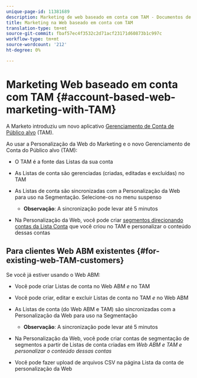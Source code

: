 ```yaml
---
unique-page-id: 11381689
description: Marketing de web baseado em conta com TAM - Documentos de marketing - Documentação do produto
title: Marketing na Web baseado em conta com TAM
translation-type: tm+mt
source-git-commit: fbaf57ec4f3532c2d71acf23171d60873b1c997c
workflow-type: tm+mt
source-wordcount: '212'
ht-degree: 0%

---
```



# Marketing Web baseado em conta com TAM {#account-based-web-marketing-with-TAM}

A Marketo introduziu um novo aplicativo [Gerenciamento de Conta de Público alvo](https://docs.marketo.com/display/docs/account+based+marketing) (TAM).

Ao usar a Personalização da Web do Marketing e o novo Gerenciamento de Conta do Público alvo (TAM):

* O TAM é a fonte das Listas da sua conta
* As Listas de conta são gerenciadas (criadas, editadas e excluídas) no TAM
* As Listas de conta são sincronizadas com a Personalização da Web para uso na Segmentação. Selecione-os no menu suspenso

   * **Observação**: A sincronização pode levar até 5 minutos

* Na Personalização da Web, você pode criar [segmentos direcionando contas da Lista Conta](/help/marketo/product-docs/web-personalization/account-based-web-marketing/create-a-new-account-list.md) que você criou no TAM e personalizar o conteúdo dessas contas

## Para clientes Web ABM existentes {#for-existing-web-TAM-customers}

Se você já estiver usando o Web ABM:

* Você pode criar Listas de conta no Web ABM _e_ no TAM
* Você pode criar, editar e excluir Listas de conta no TAM _e_ no Web ABM
* As Listas de conta (do Web ABM e TAM) são sincronizadas com a Personalização da Web para uso na Segmentação

   * **Observação**: A sincronização pode levar até 5 minutos

* Na Personalização da Web, você pode criar contas de segmentação de segmentos a partir de Listas de conta criadas em _Web ABM e TAM e personalizar o conteúdo dessas contas_
* Você pode fazer upload de arquivos CSV na página Lista da conta de personalização da Web
